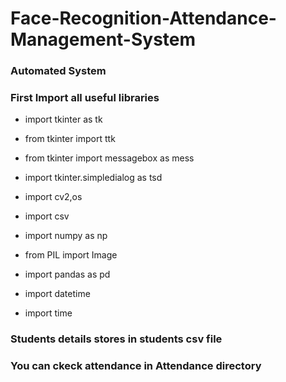 # Face-Recognition-Attendance-Management-System

### Automated System

### First Import all useful libraries

* import tkinter as tk
 
* from tkinter import ttk
 
* from tkinter import messagebox as mess

* import tkinter.simpledialog as tsd

* import cv2,os

* import csv

* import numpy as np

* from PIL import Image

* import pandas as pd

* import datetime

* import time

### Students details stores in  students csv file

### You can ckeck attendance in Attendance directory
